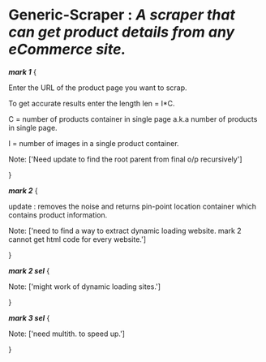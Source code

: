 # Generic-Scraper : _A scraper that can get product details from any eCommerce site._


_**mark 1**_ 
{

Enter the URL of the product page you want to scrap.

To get accurate results enter the length len = I*C.

C = number of products container in single page a.k.a number of products in single page.

I = number of images in a single product container.

Note: ['Need update to find the root parent from final o/p recursively']

}


_**mark 2**_ 
{

update : removes the noise and returns pin-point location container which contains product information.

Note: ['need to find a way to extract dynamic loading website. mark 2 cannot get html code for every website.']

}

_**mark 2 sel**_
{

Note: ['might work of dynamic loading sites.']

}

_**mark 3 sel**_
{

Note: ['need multith. to speed up.']

}

